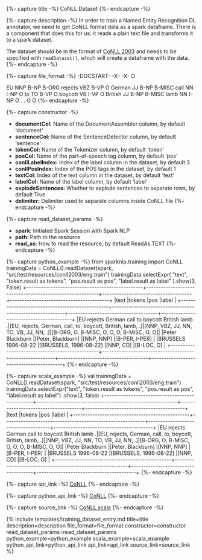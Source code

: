 {%- capture title -%}
CoNLL Dataset
{%- endcapture -%}

{%- capture description -%}
In order to train a Named Entity Recognition DL annotator, we need to get CoNLL format data as a spark dataframe. There is a component that does this for us: it reads a plain text file and transforms it to a spark dataset.

The dataset should be in the format of [CoNLL 2003](https://www.clips.uantwerpen.be/conll2003/ner/) and needs to be specified with `readDataset()`, which will create a dataframe with the data.
{%- endcapture -%}

{%- capture file_format -%}
-DOCSTART- -X- -X- O

EU NNP B-NP B-ORG
rejects VBZ B-VP O
German JJ B-NP B-MISC
call NN I-NP O
to TO B-VP O
boycott VB I-VP O
British JJ B-NP B-MISC
lamb NN I-NP O
. . O O
{%- endcapture -%}


{%- capture constructor -%}
- **documentCol:** Name of the DocumentAssembler column, by default ‘document’
- **sentenceCol:** Name of the SentenceDetector column, by default ‘sentence’
- **tokenCol:** Name of the Tokenizer column, by default ‘token’
- **posCol:** Name of the part-of-speech tag column, by default ‘pos’
- **conllLabelIndex:** Index of the label column in the dataset, by default 3
- **conllPosIndex:** Index of the POS tags in the dataset, by default 1
- **textCol:** Index of the text column in the dataset, by default ‘text’
- **labelCol:** Name of the label column, by default ‘label’
- **explodeSentences:** Whether to explode sentences to separate rows, by default True
- **delimiter:** Delimiter used to separate columns inside CoNLL file
{%- endcapture -%}

{%- capture read_dataset_params -%}
- **spark**: Initiated Spark Session with Spark NLP
- **path**: Path to the resource
- **read_as**: How to read the resource, by default ReadAs.TEXT
{%- endcapture -%}

{%- capture python_example -%}
from sparknlp.training import CoNLL
trainingData = CoNLL().readDataset(spark, "src/test/resources/conll2003/eng.train")
trainingData.selectExpr(
    "text",
    "token.result as tokens",
    "pos.result as pos",
    "label.result as label"
).show(3, False)
+------------------------------------------------+----------------------------------------------------------+-------------------------------------+-----------------------------------------+
|text                                            |tokens                                                    |pos                                  |label                                    |
+------------------------------------------------+----------------------------------------------------------+-------------------------------------+-----------------------------------------+
|EU rejects German call to boycott British lamb .|[EU, rejects, German, call, to, boycott, British, lamb, .]|[NNP, VBZ, JJ, NN, TO, VB, JJ, NN, .]|[B-ORG, O, B-MISC, O, O, O, B-MISC, O, O]|
|Peter Blackburn                                 |[Peter, Blackburn]                                        |[NNP, NNP]                           |[B-PER, I-PER]                           |
|BRUSSELS 1996-08-22                             |[BRUSSELS, 1996-08-22]                                    |[NNP, CD]                            |[B-LOC, O]                               |
+------------------------------------------------+----------------------------------------------------------+-------------------------------------+-----------------------------------------+
{%- endcapture -%}

{%- capture scala_example -%}
val trainingData = CoNLL().readDataset(spark, "src/test/resources/conll2003/eng.train")
trainingData.selectExpr("text", "token.result as tokens", "pos.result as pos", "label.result as label")
  .show(3, false)
+------------------------------------------------+----------------------------------------------------------+-------------------------------------+-----------------------------------------+
|text                                            |tokens                                                    |pos                                  |label                                    |
+------------------------------------------------+----------------------------------------------------------+-------------------------------------+-----------------------------------------+
|EU rejects German call to boycott British lamb .|[EU, rejects, German, call, to, boycott, British, lamb, .]|[NNP, VBZ, JJ, NN, TO, VB, JJ, NN, .]|[B-ORG, O, B-MISC, O, O, O, B-MISC, O, O]|
|Peter Blackburn                                 |[Peter, Blackburn]                                        |[NNP, NNP]                           |[B-PER, I-PER]                           |
|BRUSSELS 1996-08-22                             |[BRUSSELS, 1996-08-22]                                    |[NNP, CD]                            |[B-LOC, O]                               |
+------------------------------------------------+----------------------------------------------------------+-------------------------------------+-----------------------------------------+
{%- endcapture -%}

{%- capture api_link -%}
[CoNLL](/api/com/johnsnowlabs/nlp/training/CoNLL.html)
{%- endcapture -%}

{%- capture python_api_link -%}
[CoNLL](/api/python/reference/autosummary/python/sparknlp/training/conll/index.html#sparknlp.training.conll.CoNLL)
{%- endcapture -%}

{%- capture source_link -%}
[CoNLL.scala](https://github.com/JohnSnowLabs/spark-nlp/tree/master/src/main/scala/com/johnsnowlabs/nlp/training/CoNLL.scala)
{%- endcapture -%}

{% include templates/training_dataset_entry.md
title=title
description=description
file_format=file_format
constructor=constructor
read_dataset_params=read_dataset_params
python_example=python_example
scala_example=scala_example
python_api_link=python_api_link
api_link=api_link
source_link=source_link
%}